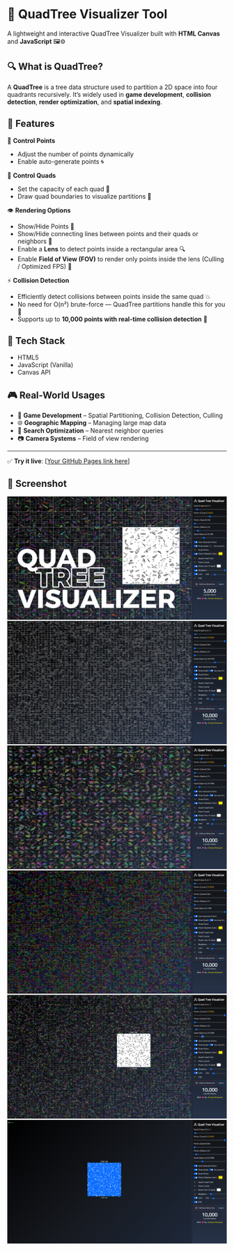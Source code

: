 # 🌳 QuadTree Visualizer Tool

A lightweight and interactive QuadTree Visualizer built with **HTML Canvas** and **JavaScript** 🖼️⚙️

## 🔍 What is QuadTree?

A **QuadTree** is a tree data structure used to partition a 2D space into four quadrants recursively. It’s widely used in **game development**, **collision detection**, **render optimization**, and **spatial indexing**.

## 🚀 Features

🎯 **Control Points**  
- Adjust the number of points dynamically  
- Enable auto-generate points 🌀  

🧠 **Control Quads**  
- Set the capacity of each quad 🧱  
- Draw quad boundaries to visualize partitions 🔲  

👁️ **Rendering Options**  
- Show/Hide Points 🔴  
- Show/Hide connecting lines between points and their quads or neighbors 📏  
- Enable a **Lens** to detect points inside a rectangular area 🔍  
- Enable **Field of View (FOV)** to render only points inside the lens (Culling / Optimized FPS) 🎥  

⚡ **Collision Detection**  
- Efficiently detect collisions between points inside the same quad 💥  
- No need for O(n²) brute-force — QuadTree partitions handle this for you 🧠  
- Supports up to **10,000 points with real-time collision detection** 🚀

## 🧰 Tech Stack

- HTML5
- JavaScript (Vanilla)
- Canvas API

## 🎮 Real-World Usages

- 🔄 **Game Development** – Spatial Partitioning, Collision Detection, Culling  
- 🌐 **Geographic Mapping** – Managing large map data  
- 🧭 **Search Optimization** – Nearest neighbor queries  
- 📷 **Camera Systems** – Field of view rendering  

---

✅ **Try it live**: [[Your GitHub Pages link here](https://embact.github.io/QuadTree-Visualizer/)]  


## :camera_flash: Screenshot

[![Linkedin Badge](/Screenshots/1.png)](https://www.linkedin.com/in/hisham--mohamed/)
[![Linkedin Badge](/Screenshots/2.png)](https://www.linkedin.com/in/hisham--mohamed/)
[![Linkedin Badge](/Screenshots/3.png)](https://www.linkedin.com/in/hisham--mohamed/)
[![Linkedin Badge](/Screenshots/4.png)](https://www.linkedin.com/in/hisham--mohamed/)
[![Linkedin Badge](/Screenshots/5.png)](https://www.linkedin.com/in/hisham--mohamed/)
[![Linkedin Badge](/Screenshots/6.png)](https://www.linkedin.com/in/hisham--mohamed/)
